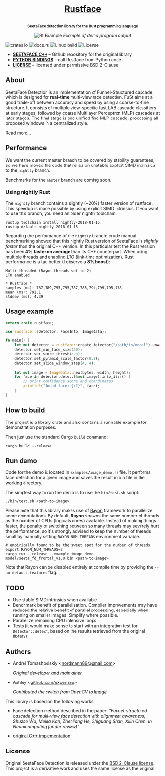 
<h1 align="center">
    <a href="http://atomashpolskiy.github.io/rustface/">Rustface</a>
</h1>

<p align="center"><strong>
<sup>
<br/>SeetaFace detection library for the Rust programming language
</sup>
</strong></p>

<p align="center">
    <img src="https://atomashpolskiy.github.io/static/img/scientists.png" alt="Bt Example">
    <i>Example of demo program output</i>
</p>

<p align="left">
    <a href="https://crates.io/crates/rustface">
        <img src="https://img.shields.io/crates/v/rustface.svg"
             alt="crates.io">
    </a>
    <a href="https://docs.rs/rustface">
            <img src="https://docs.rs/rustface/badge.svg"
                 alt="docs.rs">
        </a>
    <a href="https://travis-ci.org/atomashpolskiy/rustface">
        <img src="https://img.shields.io/travis/atomashpolskiy/rustface/master.svg"
             alt="Linux build">
    </a>    
    <a href="https://opensource.org/licenses/BSD-2-Clause">
        <img src="https://img.shields.io/badge/license-BSD-blue.svg"
             alt="License">
    </a>
</p>

* **[SEETAFACE C++](https://github.com/seetaface/SeetaFaceEngine/tree/master/FaceDetection)** – Github repository for the original library
* **[PYTHON BINDINGS](https://github.com/torchbox/rustface-py)** – call Rustface from Python code
* **[LICENSE](https://github.com/atomashpolskiy/rustface/blob/master/LICENSE)** – licensed under permissive BSD 2-Clause

## About

SeetaFace Detection is an implementation of Funnel-Structured cascade, which is designed for **real-time** multi-view face detection. FuSt aims at a good trade-off between accuracy and speed by using a coarse-to-fine structure. It consists of multiple view-specific fast LAB cascade classifiers at early stages, followed by coarse Multilayer Perceptron (MLP) cascades at later stages. The final stage is one unified fine MLP cascade, processing all proposed windows in a centralized style. 

[Read more...](https://github.com/seetaface/SeetaFaceEngine/tree/master/FaceDetection#seetaface-detection)

## Performance

We want the current master branch to be covered by stability guarantees, so we have moved the code that relies on unstable explicit SIMD intrinsics to the `nightly` branch. 

Benchmarks for the `master` branch are coming soon.

### Using nightly Rust

The `nightly` branch contains a slightly (~20%) faster version of rustface. This speedup is made possible by using explicit SIMD intrinsics.  If you want to use this branch, you need an older nightly toolchain.

```
rustup toolchain install nightly-2018-01-15
rustup default nightly-2018-01-15
```

Regarding the performance of the `nightly` branch: crude manual benchmarking showed that this nightly Rust version of SeetaFace is _slightly faster_ than the original C++ version. In this particular test the Rust version has been **4% faster on average** than its C++ counterpart. When using multiple threads and enabling LTO (link-time optimization), Rust performance is a tad better (I observe a **8% boost**):

```
Multi-threaded (Rayon threads set to 2)
LTO enabled

* Rustface *
samples (ms): 787,789,795,795,787,785,791,799,795,788
mean (ms): 791.1
stddev (ms): 4.39
```



## Usage example

```rust
extern crate rustface;

use rustface::{Detector, FaceInfo, ImageData};

fn main() {
    let mut detector = rustface::create_detector("/path/to/model").unwrap();
    detector.set_min_face_size(20);
    detector.set_score_thresh(2.0);
    detector.set_pyramid_scale_factor(0.8);
    detector.set_slide_window_step(4, 4);
    
    let mut image = ImageData::new(bytes, width, height);
    for face in detector.detect(&mut image).into_iter() {
        // print confidence score and coordinates
        println!("found face: {:?}", face);
    }
}
```

## How to build

The project is a library crate and also contains a runnable example for demonstration purposes.

Then just use the standard Cargo `build` command:

```
cargo build --release
```

## Run demo

Code for the demo is located in `examples/image_demo.rs` file. It performs face detection for a given image and saves the result into a file in the working directory.

The simplest way to run the demo is to use the `bin/test.sh` script:

```
./bin/test.sh <path-to-image>
```

Please note that this library makes use of [Rayon](https://github.com/rayon-rs/rayon) framework to parallelize some computations. By default, **Rayon** spawns the same number of threads as the number of CPUs (logicals cores) available. Instead of making things faster, the penalty of switching between so many threads may severely hurt the performance, so it's strongly advised to keep the number of threads small by manually setting `RAYON_NUM_THREADS` environment variable.

```
# empirically found to be the sweet spot for the number of threads
export RAYON_NUM_THREADS=2
cargo run --release --example image_demo model/seeta_fd_frontal_v1.0.bin <path-to-image>
```

Note that Rayon can be disabled entirely at compile time by providing the `--no-default-features` flag.

## TODO

* Use stable SIMD intrinsics when available
* Benchmark benefit of parallelisation. Compiler improvements may have reduced the relative benefit of parallel processing, especially when running on smaller images. Simplify where possible.
* Parallelize remaining CPU intensive loops
* Tests (it would make sense to start with an integration test for `Detector::detect`, based on the results retrieved from the original library)

## Authors

- Andrei Tomashpolskiy \<nordmann89@gmail.com\>
  
  _Original developer and maintainer_
  
- Ashley \<[github.com/expenses](https://github.com/expenses)\>

  _Contributed the switch from OpenCV to [Image](https://crates.io/crates/image)_

This library is based on the following works:

- Face detection method described in the paper: _"Funnel-structured cascade for multi-view face detection with alignment awareness, Shuzhe Wu, Meina Kan, Zhenliang He, Shiguang Shan, Xilin Chen. In Neurocomputing (under review)"_

- [original C++ implementation](https://github.com/seetaface/SeetaFaceEngine/tree/master/FaceDetection)

## License

Original SeetaFace Detection is released under the [BSD 2-Clause license](https://github.com/seetaface/SeetaFaceEngine/blob/master/LICENSE). This project is a derivative work and uses the same license as the original.